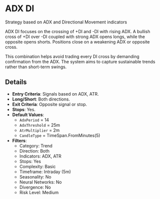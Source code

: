 # ADX DI

Strategy based on ADX and Directional Movement indicators

ADX DI focuses on the crossing of +DI and -DI with rising ADX. A bullish cross of +DI over -DI coupled with strong ADX opens longs, while the opposite opens shorts. Positions close on a weakening ADX or opposite cross.

This combination helps avoid trading every DI cross by demanding confirmation from the ADX. The system aims to capture sustainable trends rather than short-term swings.


## Details

- **Entry Criteria**: Signals based on ADX, ATR.
- **Long/Short**: Both directions.
- **Exit Criteria**: Opposite signal or stop.
- **Stops**: Yes.
- **Default Values**:
  - `AdxPeriod` = 14
  - `AdxThreshold` = 25m
  - `AtrMultiplier` = 2m
  - `CandleType` = TimeSpan.FromMinutes(5)
- **Filters**:
  - Category: Trend
  - Direction: Both
  - Indicators: ADX, ATR
  - Stops: Yes
  - Complexity: Basic
  - Timeframe: Intraday (5m)
  - Seasonality: No
  - Neural Networks: No
  - Divergence: No
  - Risk Level: Medium
